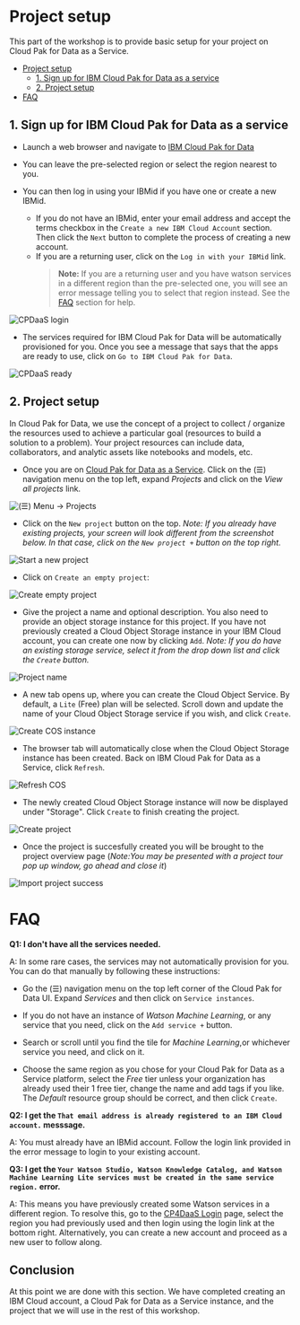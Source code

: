 # Project setup

This part of the workshop is to provide basic setup for your project on Cloud Pak for Data as a Service.

- [Project setup](#project-setup)
  - [1. Sign up for IBM Cloud Pak for Data as a service](#1-sign-up-for-ibm-cloud-pak-for-data-as-a-service)
  - [2. Project setup](#2-project-setup)
- [FAQ](#faq)

## 1. Sign up for IBM Cloud Pak for Data as a service

* Launch a web browser and navigate to [IBM Cloud Pak for Data](https://dataplatform.cloud.ibm.com/registration/stepone?context=cpdaas&apps=all&preselect_region=true)

* You can leave the pre-selected region or select the region nearest to you.

* You can then log in using your IBMid if you have one or create a new IBMid.

  * If you do not have an IBMid, enter your email address and accept the terms checkbox in the `Create a new IBM Cloud Account` section. Then click the `Next` button to complete the process of creating a new account.
  * If you are a returning user, click on the `Log in with your IBMid` link.
    > **Note:** If you are a returning user and you have watson services in a different region than the pre-selected one, you will see an error message telling you to select that region instead. See the [FAQ](../faq/README.md) section for help.

![CPDaaS login](../assets/images/setup/new-signup-page.png)

* The services required for IBM Cloud Pak for Data will be automatically provisioned for you. Once you see a message that says that the apps are ready to use, click on `Go to IBM Cloud Pak for Data`.

![CPDaaS ready](../assets/images/setup/cpdaas-ready.png)

## 2. Project setup

In Cloud Pak for Data, we use the concept of a project to collect / organize the resources used to achieve a particular goal (resources to build a solution to a problem). Your project resources can include data, collaborators, and analytic assets like notebooks and models, etc.

* Once you are on [Cloud Pak for Data as a Service](https://dataplatform.cloud.ibm.com). Click on the (☰) navigation menu on the top left, expand *Projects* and click on the *View all projects* link.

![(☰) Menu -> Projects](../assets/images/setup/menu-projects.png)

* Click on the `New project` button on the top. *Note: If you already have existing projects, your screen will look different from the screenshot below. In that case, click on the `New project +` button on the top right.*

![Start a new project](../assets/images/setup/cpd-new-project.png)

* Click on `Create an empty project`:

![Create empty project](../assets/images/setup/cpd-create-empty-project.png)

* Give the project a name and optional description. You also need to provide an object storage instance for this project. If you have not previously created a Cloud Object Storage instance in your IBM Cloud account, you can create one now by clicking `Add`. *Note: If you do have an existing storage service, select it from the drop down list and click the `Create` button.*

![Project name](../assets/images/setup/cpd-project-name.png)

* A new tab opens up, where you can create the Cloud Object Service. By default, a `Lite` (Free) plan will be selected. Scroll down and update the name of your Cloud Object Storage service if you wish, and click `Create`.

![Create COS instance](../assets/images/setup/create-cos-instance.png)

* The browser tab will automatically close when the Cloud Object Storage instance has been created. Back on IBM Cloud Pak for Data as a Service, click `Refresh`.

![Refresh COS](../assets/images/setup/refresh-cos.png)

* The newly created Cloud Object Storage instance will now be displayed under "Storage". Click `Create` to finish creating the project.

![Create project](../assets/images/setup/create-project.png)

* Once the project is succesfully created you will be brought to the project overview page (*Note:You may be presented with a project tour pop up window, go ahead and close it*)

![Import project success](../assets/images/setup/project-create-success.png)

# FAQ
 
**Q1: I don't have all the services needed.**

A: In some rare cases, the services may not automatically provision for you. You can do that manually by following these instructions:

* Go the (☰) navigation menu on the top left corner of the Cloud Pak for Data UI. Expand *Services* and then click on `Service instances`.

* If you do not have an instance of *Watson Machine Learning*, or any service that you need, click on the `Add service +` button.

* Search or scroll until you find the tile for *Machine Learning*,or whichever service you need, and click on it.

* Choose the same region as you chose for your Cloud Pak for Data as a Service platform, select the *Free* tier unless your organization has already used their 1 free tier, change the name and add tags if you like. The *Default* resource group should be correct, and then click `Create`.

**Q2: I get the `That email address is already registered to an IBM Cloud account.` messsage.**

A: You must already have an IBMid account. Follow the login link provided in the error message to login to your existing account. 

**Q3: I get the `Your Watson Studio, Watson Knowledge Catalog, and Watson Machine Learning Lite services must be created in the same service region.` error.**

A: This means you have previously created some Watson services in a different region. To resolve this, go to the [CP4DaaS Login](https://dataplatform.cloud.ibm.com/registration/stepone?context=cpdaas&apps=all) page, select the region you had previously used and then login using the login link at the bottom right. Alternatively, you can create a new account and proceed as a new user to follow along.

## Conclusion

At this point we are done with this section. We have completed creating an IBM Cloud account, a Cloud Pak for Data as a Service instance, and the project that we will use in the rest of this workshop.
